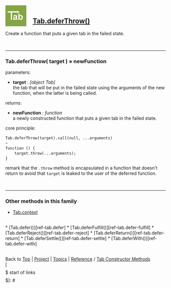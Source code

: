 <a name="top" ></a>

<img src="../img/tab-logo128.png" alt="Tab logo" align="left" style="float:left; margin-top:-22px;" height="66" /><img src="../img/1x1.png" align="left" style="float:left;" height="44" width="20" />
## [Tab.deferThrow()][ref-tab.defer-throw]

Create a function that puts a given tab in the failed state.

<br />

---
### Tab.deferThrow( target ) » newFunction

parameters:
*   **target** : *[object Tab]*  
    the tab that will be put in the failed state using the arguments of the new function, when the latter is being called.

returns:
*   **newFunction** : *function*  
    a newly constructed function that puts a given tab in the failed state.

core principle:

````
Tab.deferThrow(target).call(null, ...arguments)
~
function () {
    target.throw(...arguments);
}
````
remark that the `.throw` method is encapsulated in a function that doesn't return to avoid that `target` is leaked to the user of the deferred function.

<br />

---
### Other methods in this family

*   [Tab.context][ref-tab.context]
<br />
*   [Tab.defer()][ref-tab.defer]
*   [Tab.deferFulfill()][ref-tab.defer-fulfill]
*   [Tab.deferReject()][ref-tab.defer-reject]
*   [Tab.deferReturn()][ref-tab.defer-return]
*   [Tab.deferSettle()][ref-tab.defer-settle]
*   [Tab.deferWith()][ref-tab.defer-with]



<br /> Back to [Top] | [Project] | [Topics] | [Reference] / [Tab Constructor Methods][ref-tab-constructor-methods] <br />
[$$$$$ start of links $$$$$]: #

[top]:       #top                        "back to the top of this page."
[project]:   /doc/project.md#the-project "back to the 'Project' section."
[topics]:    /doc/topics.md#topics       "back to the 'Topics' section."
[reference]: /doc/reference.md#reference "back to the 'Reference' section."



[topic-the-basics]:                              /doc/topics.md#the-basics                                  "more topics under 'The Basics'"
[topic-where-are-tabs-helping]:                  /doc/topics.md#where-are-tabs-helping                      "more topics under 'Where Are Tabs Helping?'"
[topic-where-are-tabs-lacking]:                  /doc/topics.md#where-are-tabs-lacking                      "more topics under 'Where Are Tabs Lacking?'"
[topic-advanced-topics]:                         /doc/topics.md#advanced-topics                             "more topics under 'Advanced Topics'"

[topic-a-basic-tab]:                             /doc/topics/a-basic-tab.md#top                             "A Basic Tab: creating and using a basic Tab object."
[topic-a-basic-callback]:                        /doc/topics/a-basic-callback.md#top                        "A Basic Callback: using a Tab object to handle callbacks."
[topic-a-basic-pipeline]:                        /doc/topics/a-basic-pipeline.md#top                        "A Basic Pipeline: using Tab objects for pipelining."
[topic-a-basic-stream]:                          /doc/topics/a-basic-stream.md#top                          "A Basic Stream: using a Tab object to work with sequence of data elements."
[topic-a-basic-promise]:                         /doc/topics/a-basic-promise.md#top                         "A Basic Promise: using a Tab object as a promise."
[topic-basic-lazy-evaluation]:                   /doc/topics/basic-lazy-evaluation.md#top                   "Basic Lazy Evaluation: using a Tab object for lazy evaluation."
[topic-basic-concurrent-computing]:              /doc/topics/basic-concurrent-computing.md#top              "Basic Concurrent Computing: using a Tab object to handle concurrent computing."

[topic-clean-function-signatures]:               /doc/topics/clean-function-signatures.md#top               "Clean Function Signatures: using function signatures without callbacks."
[topic-shallow-callback-nesting]:                /doc/topics/shallow-callback-nesting.md#top                "Shallow Callback Nesting: avoiding deeply nested functions."
[topic-top-down-control-flow]:                   /doc/topics/top-down-control-flow.md#top                   "Top-Down Control Flow: turning inverted control-flow back around."
[topic-predictable-execution-order]:             /doc/topics/predictable-execution-order.md#top             "Predictable Execution Order: avoiding issues with immediate callbacks."
[topic-modular-decomposition]:                   /doc/topics/modular-decomposition.md#top                   "Modular Decomposition:  ..."
[topic-aspect-oriented-programming]:             /doc/topics/aspect-oriented-programming.md#top             "Aspect Oriented Programming: ..."
[topic-exception-style-error-propagation]:       /doc/topics/exception-style-error-propagation.md#top       "Exception Style Error Propagation: letting errors propagate through a sequence of processing tabs."

[topic-debugging-asynchronous-events]:           /doc/topics/debugging-asynchronous-events.md#top           "Debugging Asynchronous Events: ..."

[topic-scheduling]:                              /doc/topics/scheduling.md#top                              "Scheduling: ..."
[topic-streaming-caching-recording]:             /doc/topics/streaming-caching-recording.md#top             "Streaming, Caching, Recording: ..."
[topic-extending-tab]:                           /doc/topics/extending-tab.md#top                           "Extending Tab: ..."



[ref-tab-object]:                   /doc/reference.md#tab-object                       "more attributes and methods under 'Tab Object'"
[ref-tab-constructor]:              /doc/reference.md#tab-constructor                  "more attributes and methods under 'Tab Constructor'"
[ref-tab-constructor-attributes]:   /doc/reference.md#tab-constructor-attributes       "more attributes under 'Tab Constructor Attributes'"
[ref-tab-constructor-methods]:      /doc/reference.md#tab-constructor-methods          "more methods under 'Tab Constructor Methods'"
[ref-tab-prototype-methods]:        /doc/reference.md#tab-prototype-methods            "more methods under 'Tab Prototype Methods'"
[ref-tab-instance-methods]:         /doc/reference.md#tab-instance-methods             "more methods under 'Tab Instance Methods'"
[ref-tab.ext-object]:               /doc/reference.md#tabext-object                    "more attributes and methods under 'Tab.Ext Object'"
[ref-tab.ext-methods]:              /doc/reference.md#tabext-methods                   "more attributes and methods under 'Tab.Ext Methods'"

[ref-new-tab]:                      /doc/reference/new-tab.md#top                      "new Tab(): construct a new tab, encapsulate a given tab if requested."
[ref-tab]:                          /doc/reference/tab.md#top                          "Tab(): convert to a tab, create a new tab if required."

[ref-tab.context]:                  /doc/reference/tab.context.md#top                  "Tab.context: the execution context for a processor function."
[ref-tab.version]:                  /doc/reference/tab.version.md#top                  "Tab.version: the version of this Tab library."

[ref-tab.capture]:                  /doc/reference/tab.capture.md#top                  "Tab.capture(): create a function that uses a given tab to store another function's subject and arguments, and then executes the other function."
[ref-tab.construct]:                /doc/reference/tab.construct.md#top                "Tab.construct(): construct a new tab, encapsulate a given tab if requested."
[ref-tab.convert]:                  /doc/reference/tab.convert.md#top                  "Tab.convert(): convert to a tab, create a new tab if required."
[ref-tab.defer]:                    /doc/reference/tab.defer.md#top                    "Tab.defer(): create a function that uses a given tab to store another function's result."
[ref-tab.defer-return]:             /doc/reference/tab.defer-return.md#top             "Tab.deferReturn(): create a function that updates the value of a given tab."
[ref-tab.defer-throw]:              /doc/reference/tab.defer-throw.md#top              "Tab.deferThrow(): create a function that puts a given tab in the failed state."
[ref-tab.is-tab]:                   /doc/reference/tab.is-tab.md#top                   "Tab.isTab(): was the given object created by this Tab constructor?"
[ref-tab.new-return]:               /doc/reference/tab.new-return.md#top               "Tab.newReturn(): create a new tab that is initialized with a given value."
[ref-tab.new-throw]:                /doc/reference/tab.new-throw.md#top                "Tab.newThrow(): create a new tab that is put in the failed state."
[ref-tab.trace]:                    /doc/reference/tab.trace.md#top                    "Tab.trace(): create a function that uses a given tab to store another function's subject, arguments, and result."

[ref-tab.prototype.catch]:          /doc/reference/tab.prototype.catch.md#top          "Tab.prototype.catch(): process 'thrown' notifications for this tab and create a new tab with the result."
[ref-tab.prototype.finally]:        /doc/reference/tab.prototype.finally.md#top        "Tab.prototype.finally(): process 'returned' and 'thrown' notifications for this tab and create a new tab with the result."
[ref-tab.prototype.has-returned]:   /doc/reference/tab.prototype.has-returned.md#top   "Tab.prototype.hasReturned(): has this tab an update value?"
[ref-tab.prototype.has-thrown]:     /doc/reference/tab.prototype.has-thrown.md#top     "Tab.prototype.hasThrown(): has this tab thrown an error?"
[ref-tab.prototype.raise]:          /doc/reference/tab.prototype.has-raise.md#top      "Tab.prototype.raise(): pass the values of this tab to the target tab of the enclosing processing method."
[ref-tab.prototype.return]:         /doc/reference/tab.prototype.return.md#top         "Tab.prototype.return(): update the value of this tab."
[ref-tab.prototype.throw]:          /doc/reference/tab.prototype.throw.md#top          "Tab.prototype.throw(): put this tab in the failed state."
[ref-tab.prototype.to-string]:      /doc/reference/tab.prototype.to-string.md#top      "Tab.prototype.toString(): get a string representation for this tab."
[ref-tab.prototype.try]:            /doc/reference/tab.prototype.try.md#top            "Tab.prototype.try(): process 'returned' notifications for this tab and create a new tab with the result."
[ref-tab.prototype.value-of]:       /doc/reference/tab.prototype.value-of.md#top       "Tab.prototype.valueOf(): get the principal value of this tab."

[ref-tab.ext]:                      /doc/reference/tab.ext.md#top                      "Tab.Ext: resources for extending the Tab library."

[ref-tab.ext.context.pop]:          /doc/reference/tab.ext.context.pop.md#top          "Tab.Ext.context.pop(): the basic method to re-instate the previous execution context."
[ref-tab.ext.context.push]:         /doc/reference/tab.ext.context.push.md#top         "Tab.Ext.context.push(): the basic method to create a new execution context."
[ref-tab.ext.defer]:                /doc/reference/tab.ext.defer.md#top                "Tab.Ext.defer(): the basic method to create deferred functions."
[ref-tab.ext.initialize]:           /doc/reference/tab.ext.initialize.md#top           "Tab.Ext.initialize(): the basic method to initialize methods that process notifications from a tab."
[ref-tab.ext.return]:               /doc/reference/tab.ext.return.md#top               "Tab.Ext.return(): the basic method to update the value of a tab."
[ref-tab.ext.subscribe]:            /doc/reference/tab.ext.subscribe.md#top            "Tab.Ext.subscribe(): the basic method to subscribe to notifications from a tab."
[ref-tab.ext.throw]:                /doc/reference/tab.ext.throw.md#top                "Tab.Ext.throw(): the basic method to set a tab in the failed state."
<!-- ##### start of links ##### -->

[top]:       #top                        "back to the top of this page."
[project]:   /docs/project.md#the-project "back to the 'Project' section."
[topics]:    /docs/topics.md#topics       "back to the 'Topics' section."
[reference]: /docs/reference.md#reference "back to the 'Reference' section."



[topic-the-basics]:                              /docs/topics.md#the-basics                                  "more topics under 'The Basics'"
[topic-where-are-tabs-helping]:                  /docs/topics.md#where-are-tabs-helping                      "more topics under 'Where Are Tabs Helping?'"
[topic-where-are-tabs-lacking]:                  /docs/topics.md#where-are-tabs-lacking                      "more topics under 'Where Are Tabs Lacking?'"
[topic-advanced-topics]:                         /docs/topics.md#advanced-topics                             "more topics under 'Advanced Topics'"

[topic-a-basic-tab]:                             /docs/topics/a-basic-tab.md#top                             "A Basic Tab: creating and using a basic Tab object."
[topic-a-basic-callback]:                        /docs/topics/a-basic-callback.md#top                        "A Basic Callback: using a Tab object to handle callbacks."
[topic-a-basic-pipeline]:                        /docs/topics/a-basic-pipeline.md#top                        "A Basic Pipeline: using Tab objects for pipelining."
[topic-a-basic-stream]:                          /docs/topics/a-basic-stream.md#top                          "A Basic Stream: using a Tab object to work with sequence of data elements."
[topic-a-basic-promise]:                         /docs/topics/a-basic-promise.md#top                         "A Basic Promise: using a Tab object as a promise."
[topic-basic-lazy-evaluation]:                   /docs/topics/basic-lazy-evaluation.md#top                   "Basic Lazy Evaluation: using a Tab object for lazy evaluation."
[topic-basic-concurrent-computing]:              /docs/topics/basic-concurrent-computing.md#top              "Basic Concurrent Computing: using a Tab object to handle concurrent computing."

[topic-clean-function-signatures]:               /docs/topics/clean-function-signatures.md#top               "Clean Function Signatures: using function signatures without callbacks."
[topic-shallow-callback-nesting]:                /docs/topics/shallow-callback-nesting.md#top                "Shallow Callback Nesting: avoiding deeply nested functions."
[topic-top-down-control-flow]:                   /docs/topics/top-down-control-flow.md#top                   "Top-Down Control Flow: turning inverted control-flow back around."
[topic-predictable-execution-order]:             /docs/topics/predictable-execution-order.md#top             "Predictable Execution Order: avoiding issues with immediate callbacks."
[topic-modular-decomposition]:                   /docs/topics/modular-decomposition.md#top                   "Modular Decomposition:  ..."
[topic-aspect-oriented-programming]:             /docs/topics/aspect-oriented-programming.md#top             "Aspect Oriented Programming: ..."
[topic-exception-style-error-propagation]:       /docs/topics/exception-style-error-propagation.md#top       "Exception Style Error Propagation: letting errors propagate through a sequence of processing tabs."

[topic-debugging-asynchronous-events]:           /docs/topics/debugging-asynchronous-events.md#top           "Debugging Asynchronous Events: ..."

[topic-scheduling]:                              /docs/topics/scheduling.md#top                              "Scheduling: ..."
[topic-streaming-caching-queuing-collecting]:    /docs/topics/streaming-caching-queuing-collecting.md#top    "Streaming, Caching, Queuing, Collecting: ..."
[topic-extending-tab]:                           /docs/topics/extending-tab.md#top                           "Extending Tab: ..."



[ref-tab-object]:                    /docs/reference.md#tab-object                        "more attributes and methods under 'Tab Object'"
[ref-tab-constructor]:               /docs/reference.md#tab-constructor                   "more attributes and methods under 'Tab Constructor'"
[ref-tab-constructor-attributes]:    /docs/reference.md#tab-constructor-attributes        "more attributes under 'Tab Constructor Attributes'"
[ref-tab-constructor-methods]:       /docs/reference.md#tab-constructor-methods           "more methods under 'Tab Constructor Methods'"
[ref-tab-prototype-methods]:         /docs/reference.md#tab-prototype-methods             "more methods under 'Tab Prototype Methods'"
[ref-tab-instance-methods]:          /docs/reference.md#tab-instance-methods              "more methods under 'Tab Instance Methods'"
[ref-tab.schedulers-object]:         /docs/reference.md#tabschedulers-object              "more attributes and methods under 'Tab.Schedulers Object'"
[ref-tab.schedulers-attributes]:     /docs/reference.md#tabschedulers-attributes          "more attributes and methods under 'Tab.Schedulers Attributes'"
[ref-tab.schedulers-methods]:        /docs/reference.md#tabschedulers-methods             "more attributes and methods under 'Tab.Schedulers Methods'"
[ref-tab.x-object]:                  /docs/reference.md#tabx-object                       "more attributes and methods under 'Tab.X Object'"
[ref-tab.x-attributes]:              /docs/reference.md#tabx-attributes                   "more attributes and methods under 'Tab.X Attributes'"
[ref-tab.x-methods]:                 /docs/reference.md#tabx-methods                      "more attributes and methods under 'Tab.X Methods'"

[ref-new-tab]:                       /docs/reference/new-tab.md#top                       "new Tab(): construct a new tab, delegate to a given tab if requested."
[ref-tab]:                           /docs/reference/tab.md#top                           "Tab(): convert to a tab, create a new tab if required."

[ref-tab.context]:                   /docs/reference/tab.context.md#top                   "Tab.context: the processing context for a processor function."
[ref-tab.version]:                   /docs/reference/tab.version.md#top                   "Tab.version: the version of this Tab library."

[ref-tab.construct]:                 /docs/reference/tab.construct.md#top                 "Tab.construct(): construct a new tab, delegate to a given tab if requested."
[ref-tab.convert]:                   /docs/reference/tab.convert.md#top                   "Tab.convert(): convert to a tab, create a new tab if required."
[ref-tab.defer]:                     /docs/reference/tab.defer.md#top                     "Tab.defer(): create a function that uses a given tab to store another function's result."
[ref-tab.defer-raise]:               /docs/reference/tab.defer-raise.md#top               "Tab.deferRaise(): create a function that puts a given tab in the failed state."
[ref-tab.defer-return]:              /docs/reference/tab.defer-return.md#top              "Tab.deferReturn(): create a function that updates the value of a given tab, and silently blocks any further updates."
[ref-tab.defer-settle]:              /docs/reference/tab.defer-settle.md#top              "Tab.deferSettle(): create a function that silently blocks any further updates for a given tab."
[ref-tab.defer-throw]:               /docs/reference/tab.defer-throw.md#top               "Tab.deferThrow(): create a function that puts a given tab in the failed state, and silently blocks any further updates."
[ref-tab.defer-yield]:               /docs/reference/tab.defer-yield.md#top               "Tab.deferYield(): create a function that updates the value of a given tab."
[ref-tab.defer-with]:                /docs/reference/tab.defer-with.md#top                "Tab.deferWith(): create a function that uses a given tab to store another function's result, using the new function's subject as a first argument for the other function."
[ref-tab.do-raise]:                  /docs/reference/tab.do-raise.md#top                  "Tab.doRaise(): create a new tab that is put in the failed state (for ES3 environments)."
[ref-tab.do-return]:                 /docs/reference/tab.do-return.md#top                 "Tab.doReturn(): create a new tab that is initialized with a given value, and silently block any further updates (for ES3 environments)."
[ref-tab.do-throw]:                  /docs/reference/tab.do-throw.md#top                  "Tab.doThrow(): create a new tab that is put in the failed state, and silently block any further updates (for ES3 environments)."
[ref-tab.do-yield]:                  /docs/reference/tab.do-yield.md#top                  "Tab.doYield(): create a new tab that is initialized with a given value (for ES3 environments)."
[ref-tab.is-tab]:                    /docs/reference/tab.is-tab.md#top                    "Tab.isTab(): was the given object created by this Tab constructor?"
[ref-tab.raise]:                     /docs/reference/tab.raise.md#top                     "Tab.raise(): create a new tab that is put in the failed state."
[ref-tab.return]:                    /docs/reference/tab.return.md#top                    "Tab.return(): create a new tab that is initialized with a given value, and silently block any further updates."
[ref-tab.throw]:                     /docs/reference/tab.throw.md#top                     "Tab.throw(): create a new tab that is put in the failed state, and silently block any further updates."
[ref-tab.yield]:                     /docs/reference/tab.yield.md#top                     "Tab.yield(): create a new tab that is initialized with a given value."

[ref-tab.prototype.cancel]:          /docs/reference/tab.prototype.cancel.md#top          "Tab.prototype.cancel(): cancel all subscriptions and all scheduled processors for this tab."
[ref-tab.prototype.catch]:           /doc/reference/tab.prototype.catch.md#top            "Tab.prototype.catch(): process 'raised' and 'thrown' notifications for this tab and create a new tab with the result."
[ref-tab.prototype.do-catch]:        /doc/reference/tab.prototype.do-catch.md#top         "Tab.prototype.doCatch(): process 'raised' and 'thrown' notifications for this tab and create a new tab with the result (for ES3 environments)."
[ref-tab.prototype.do-finally]:      /doc/reference/tab.prototype.do-finally.md#top       "Tab.prototype.doFinally(): process all notifications for this tab and create a new tab with the result (for ES3 environments)."
[ref-tab.prototype.do-raise]:        /docs/reference/tab.prototype.do-raise.md#top        "Tab.prototype.doRaise(): put this tab in the failed state (for ES3 environments)."
[ref-tab.prototype.do-return]:       /docs/reference/tab.prototype.do-return.md#top       "Tab.prototype.doReturn(): update the value of this tab, and silently block any further updates (for ES3 environments)."
[ref-tab.prototype.do-throw]:        /docs/reference/tab.prototype.do-throw.md#top        "Tab.prototype.doThrow(): put this tab in the failed state, and silently block any further updates (for ES3 environments)."
[ref-tab.prototype.do-try]:          /doc/reference/tab.prototype.do-try.md#top           "Tab.prototype.doTry(): process 'yielded' and 'returned' notifications for this tab and create a new tab with the result (for ES3 environments)."
[ref-tab.prototype.do-yield]:        /docs/reference/tab.prototype.do-yield.md#top        "Tab.prototype.doYield(): update the value of this tab (for ES3 environments)."
[ref-tab.prototype.finally]:         /doc/reference/tab.prototype.finally.md#top          "Tab.prototype.finally(): process all notifications for this tab and create a new tab with the result."
[ref-tab.prototype.has-raised]:      /docs/reference/tab.prototype.has-raised.md#top      "Tab.prototype.hasRaised(): has this tab raised an error?"
[ref-tab.prototype.has-returned]:    /docs/reference/tab.prototype.has-returned.md#top    "Tab.prototype.hasReturned(): has this tab returned a value?"
[ref-tab.prototype.has-thrown]:      /docs/reference/tab.prototype.has-thrown.md#top      "Tab.prototype.hasThrown(): has this tab thrown an error?"
[ref-tab.prototype.has-yielded]:     /docs/reference/tab.prototype.has-yielded.md#top     "Tab.prototype.hasYielded(): has this tab yielded a value?"
[ref-tab.prototype.is-cancelled]:    /docs/reference/tab.prototype.is-cancelled.md#top    "Tab.prototype.isCancelled(): are all subscriptions for this tab cancelled?"
[ref-tab.prototype.is-settled]:      /docs/reference/tab.prototype.is-settled.md#top      "Tab.prototype.isSettled(): are any further updates for this tab blocked?"
[ref-tab.prototype.on-cancelled]:    /docs/reference/tab.prototype.on-cancelled.md#top    "Tab.prototype.onCancelled(): execute a processor when this tab is cancelled."
[ref-tab.prototype.on-raised]:       /docs/reference/tab.prototype.on-raised.md#top       "Tab.prototype.onRaised(): execute a processor when this tab has raised an error."
[ref-tab.prototype.on-returned]:     /docs/reference/tab.prototype.on-returned.md#top     "Tab.prototype.onReturned(): execute a processor when this tab has returned a value."
[ref-tab.prototype.on-settled]:      /docs/reference/tab.prototype.on-settled.md#top      "Tab.prototype.onSettled(): execute a processor when this tab is settled."
[ref-tab.prototype.on-thrown]:       /docs/reference/tab.prototype.on-thrown.md#top       "Tab.prototype.onThrown(): execute a processor when this tab has thrown an error."
[ref-tab.prototype.on-yielded]:      /docs/reference/tab.prototype.on-yielded.md#top      "Tab.prototype.onYielded(): execute a processor when this tab has yielded a value."
[ref-tab.prototype.raise]:           /docs/reference/tab.prototype.raise.md#top           "Tab.prototype.raise(): put this tab in the failed state."
[ref-tab.prototype.return]:          /docs/reference/tab.prototype.return.md#top          "Tab.prototype.return(): update the value of this tab, and silently block any further updates."
[ref-tab.prototype.settle]:          /docs/reference/tab.prototype.settle.md#top          "Tab.prototype.settle(): silently block any further updates for this tab."
[ref-tab.prototype.throw]:           /docs/reference/tab.prototype.throw.md#top           "Tab.prototype.throw(): put this tab in the failed state, and silently block any further updates."
[ref-tab.prototype.to-string]:       /docs/reference/tab.prototype.to-string.md#top       "Tab.prototype.toString(): get a string representation for this tab."
[ref-tab.prototype.try]:             /doc/reference/tab.prototype.try.md#top              "Tab.prototype.try(): process 'yielded' and 'returned' notifications for this tab and create a new tab with the result."
[ref-tab.prototype.value-of]:        /docs/reference/tab.prototype.value-of.md#top        "Tab.prototype.valueOf(): get the principal value of this tab."
[ref-tab.prototype.yield]:           /docs/reference/tab.prototype.yield.md#top           "Tab.prototype.yield(): update the value of this tab."

[ref-tab.schedulers.tick]:           /docs/reference/tab.schedulers.tick.md#top           "Tab.Schedulers.es5: a sequence number incremented in every turn"

[ref-tab.schedulers.schedule-first]: /docs/reference/tab.schedulers.schedule-first.md#top "Tab.Schedulers.defer(): schedule a given callback before all other callbacks in the next turn."
[ref-tab.schedulers.schedule-last]:  /docs/reference/tab.schedulers.schedule-last.md#top  "Tab.Schedulers.defer(): schedule a given callback after all other callbacks."
[ref-tab.schedulers.schedule-next]:  /docs/reference/tab.schedulers.schedule-next.md#top  "Tab.Schedulers.notify(): schedule a given callback in the next turn."
[ref-tab.schedulers.schedule-now]:   /docs/reference/tab.schedulers.schedule-now.md#top   "Tab.Schedulers.subscribe(): call the callback immediately."

[ref-tab.x.es5]:                     /docs/reference/tab.x.es5.md#top                     "Tab.X.es5: is this library running in an ES5 environment?"

[ref-tab.x.defer]:                   /docs/reference/tab.x.defer.md#top                   "Tab.X.defer(): the basic method to create deferred functions."
[ref-tab.x.notify]:                  /docs/reference/tab.x.notify.md#top                  "Tab.X.notify(): the basic method to send notifications for a tab."
[ref-tab.x.subscribe]:               /docs/reference/tab.x.subscribe.md#top               "Tab.X.subscribe(): the basic method to subscribe to notifications from a tab."
